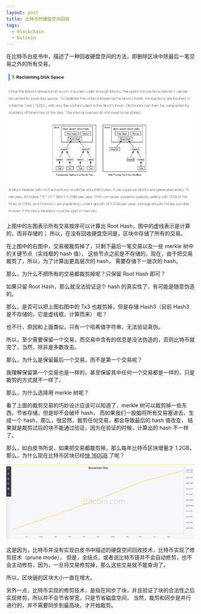 ```yaml
---
layout: post
title: 比特币的硬盘空间回收
tags:
  - blockchain
  - bitcoin
---
```


在比特币白皮书中，描述了一种回收硬盘空间的方法，即删除区块中除最后一笔交易之外的所有交易。

![bitcoin reclaiming disk space](/assets/images/btc/bitcoin-reclaiming-disk-space1.png)

上图中的左图表示所有交易按序可以计算出 Root Hash，图中的虚线表示是计算的，而非存储的；
所以，在没有回收硬盘空间是，区块中存储了所有的交易。

在上图中的右图中，交易被裁剪掉了，只剩下最后一笔交易以及一些 merkle 树中的关键节点（实线框的 hash 值），
这些节点之前是不存储的，现在，由于把交易裁剪了，所以，为了计算出更高层次的 hash，
需要存储下一层次的 hash。

那么，为什么不把所有的交易都裁剪掉呢？只保留 Root Hash 即可？

如果只留 Root Hash，那么就没法验证这个 hash 的真实性了，有可能是随意伪造的。

那么，是否可以把上图右图中的 Tx3 也裁剪掉，但是存储 Hash3（目前 Hash3 是不存储的，它是虚线框，计算而来） 呢？

也不行，原因和上面类似，只有一个哈希值字符串，无法验证真伪。

所以，至少需要保留一个交易，而交易中含有的信息是没法伪造的，否则比特币就完了，当然，除非是多数攻击。

那么，为什么是保留最后一个交易，而不是第一个交易呢？

我理解保留第一个交易也是一样的，甚至保留其中任何一个交易都是一样的，只是裁剪的方式就不一样了。

那么，为什么选择用 merkle 树呢？

看了上面的裁剪交易的巧妙设计应该可以知道了，merkle 树可以裁剪掉一些东西，节省存储，但是却不会破坏 hash，
而如果我们一股脑将所有交易塞进去，生成一个 hash，那么，很显然，裁剪任何交易，都会导致最后的 hash 值改变，
结果就是裁剪过后的块不能通过验证，因为在验证的时候，计算出的 hash 不一样了。

那么，如白皮书所说，如果把交易都裁剪掉，那么每年比特币区块增量才 1.2GB，
那么，为什么现在比特币区块已经[快 160GB](https://charts.bitcoin.com/chart/blockchain-size) 了呢？

![bc size](/assets/images/btc/bitcoin-blockchain-size.png)

这是因为，比特币并没有实现白皮书中描述的硬盘空间回收技术，比特币实现了修剪技术（prune mode），
但是，全结点，或者说比特币链并不会自动修剪，也不会主动修剪，因为，一旦将交易修剪掉，那么这些交易就不能查询了。

所以，区块链的区块大小一直在增大。

另外一点，比特币实现的修剪技术，是指在同步了块，并且验证了块的合法性之后实现修剪，所以并不会节省带宽，只是节省磁盘空间，
当然，裁剪和同步是并行进行的，并不需要同步到最高块，才开始裁剪。
